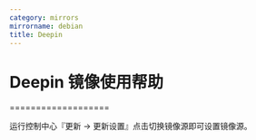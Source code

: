 ```yaml
---
category: mirrors
mirrorname: debian
title: Deepin
---
```


# Deepin 镜像使用帮助
===================

运行控制中心『更新 → 更新设置』点击切换镜像源即可设置镜像源。